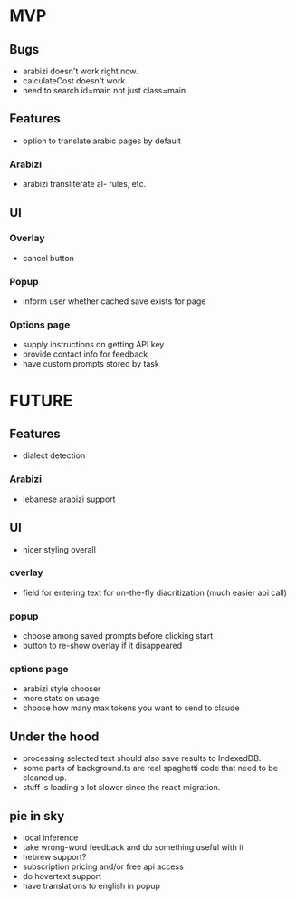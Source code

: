 # MVP

## Bugs

- arabizi doesn't work right now.
- calculateCost doesn't work.
- need to search id=main not just class=main

## Features

- option to translate arabic pages by default

### Arabizi

- arabizi transliterate al- rules, etc.

## UI

### Overlay

- cancel button

### Popup
- inform user whether cached save exists for page

### Options page
- supply instructions on getting API key
- provide contact info for feedback
- have custom prompts stored by task

# FUTURE

## Features

- dialect detection


### Arabizi

- lebanese arabizi support

## UI

- nicer styling overall

### overlay

- field for entering text for on-the-fly diacritization (much easier api call)

### popup

- choose among saved prompts before clicking start
- button to re-show overlay if it disappeared

### options page

- arabizi style chooser
- more stats on usage
- choose how many max tokens you want to send to claude

## Under the hood

- processing selected text should also save results to IndexedDB.
- some parts of background.ts are real spaghetti code that need to be cleaned up.
- stuff is loading a lot slower since the react migration.

## pie in sky

- local inference
- take wrong-word feedback and do something useful with it
- hebrew support?
- subscription pricing and/or free api access
- do hovertext support
- have translations to english in popup